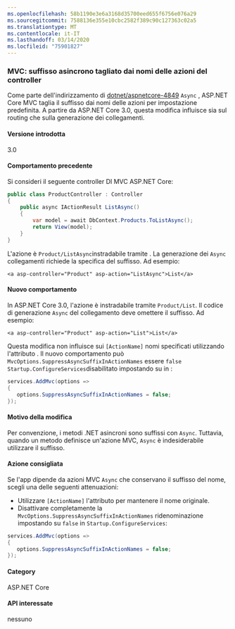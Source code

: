 ```yaml
---
ms.openlocfilehash: 58b1190e3e6a3168d35700eed655f6756e076a29
ms.sourcegitcommit: 7588136e355e10cbc2582f389c90c127363c02a5
ms.translationtype: MT
ms.contentlocale: it-IT
ms.lasthandoff: 03/14/2020
ms.locfileid: "75901827"
---
```

### <a name="mvc-async-suffix-trimmed-from-controller-action-names"></a>MVC: suffisso asincrono tagliato dai nomi delle azioni del controller

Come parte dell'indirizzamento di [dotnet/aspnetcore-4849](https://github.com/dotnet/aspnetcore/issues/4849) `Async` , ASP.NET Core MVC taglia il suffisso dai nomi delle azioni per impostazione predefinita. A partire da ASP.NET Core 3.0, questa modifica influisce sia sul routing che sulla generazione dei collegamenti.

#### <a name="version-introduced"></a>Versione introdotta

3.0

#### <a name="old-behavior"></a>Comportamento precedente

Si consideri il seguente controller DI MVC ASP.NET Core:

```csharp
public class ProductController : Controller
{
    public async IActionResult ListAsync()
    {
        var model = await DbContext.Products.ToListAsync();
        return View(model);
    }
}
```

L'azione è `Product/ListAsync`instradabile tramite . La generazione dei `Async` collegamenti richiede la specifica del suffisso. Ad esempio:

```cshtml
<a asp-controller="Product" asp-action="ListAsync">List</a>
```

#### <a name="new-behavior"></a>Nuovo comportamento

In ASP.NET Core 3.0, l'azione è instradabile tramite `Product/List`. Il codice di generazione `Async` del collegamento deve omettere il suffisso. Ad esempio:

```cshtml
<a asp-controller="Product" asp-action="List">List</a>
```

Questa modifica non influisce sui `[ActionName]` nomi specificati utilizzando l'attributo . Il nuovo comportamento può `MvcOptions.SuppressAsyncSuffixInActionNames` essere `false` `Startup.ConfigureServices`disabilitato impostando su in :

```csharp
services.AddMvc(options =>
{
   options.SuppressAsyncSuffixInActionNames = false;
});
```

#### <a name="reason-for-change"></a>Motivo della modifica

Per convenzione, i metodi .NET asincroni sono suffissi con `Async`. Tuttavia, quando un metodo definisce un'azione MVC, `Async` è indesiderabile utilizzare il suffisso.

#### <a name="recommended-action"></a>Azione consigliata

Se l'app dipende da azioni MVC `Async` che conservano il suffisso del nome, scegli una delle seguenti attenuazioni:

- Utilizzare `[ActionName]` l'attributo per mantenere il nome originale.
- Disattivare completamente la `MvcOptions.SuppressAsyncSuffixInActionNames` ridenominazione impostando su `false` in `Startup.ConfigureServices`:

```csharp
services.AddMvc(options =>
{
   options.SuppressAsyncSuffixInActionNames = false;
});
```

#### <a name="category"></a>Category

ASP.NET Core

#### <a name="affected-apis"></a>API interessate

nessuno

<!-- 

#### Affected APIs

Not detectable via API analysis

-->
